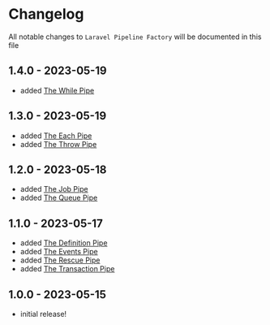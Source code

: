 # Changelog

All notable changes to `Laravel Pipeline Factory` will be documented in this file

## 1.4.0 - 2023-05-19

- added [The While Pipe](docs/while.md)

## 1.3.0 - 2023-05-19

- added [The Each Pipe](docs/each.md)
- added [The Throw Pipe](docs/throw.md)

## 1.2.0 - 2023-05-18

- added [The Job Pipe](docs/job.md)
- added [The Queue Pipe](docs/queue.md)

## 1.1.0 - 2023-05-17

- added [The Definition Pipe](docs/definition.md)
- added [The Events Pipe](docs/events.md)
- added [The Rescue Pipe](docs/rescue.md)
- added [The Transaction Pipe](docs/transaction.md)

## 1.0.0 - 2023-05-15

- initial release!
